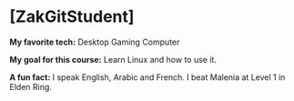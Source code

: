 # [ZakGitStudent]

**My favorite tech:** Desktop Gaming Computer

**My goal for this course:** Learn Linux and how to use it.

**A fun fact:** I speak English, Arabic and French. I beat Malenia at Level 1 in Elden Ring.
